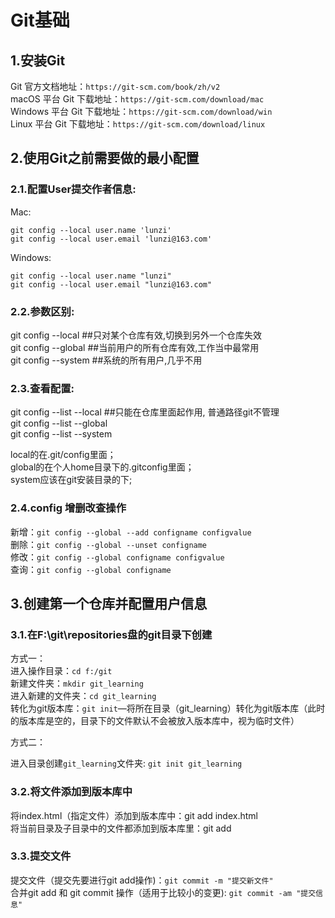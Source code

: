 # Git基础

## 1.安装Git

Git 官方文档地址：`https://git-scm.com/book/zh/v2`  
macOS 平台 Git 下载地址：`https://git-scm.com/download/mac`  
Windows 平台 Git 下载地址：`https://git-scm.com/download/win`  
Linux 平台 Git 下载地址：`https://git-scm.com/download/linux`

## 2.使用Git之前需要做的最小配置

### 2.1.配置User提交作者信息:

Mac:

```
git config --local user.name 'lunzi'
git config --local user.email 'lunzi@163.com'
```

Windows:

```
git config --local user.name "lunzi"
git config --local user.email "lunzi@163.com"
```

### 2.2.参数区别:

git config --local \#\#只对某个仓库有效,切换到另外一个仓库失效  
git config --global \#\#当前用户的所有仓库有效,工作当中最常用  
git config --system \#\#系统的所有用户,几乎不用

### 2.3.查看配置:

git config --list --local \#\#只能在仓库里面起作用, 普通路径git不管理  
git config --list --global  
git config --list --system

local的在.git/config里面；  
global的在个人home目录下的.gitconfig里面；  
system应该在git安装目录的下;

### 2.4.config 增删改查操作

新增：`git config --global --add configname configvalue`  
删除：`git config --global --unset configname`  
修改：`git config --global configname configvalue`  
查询：`git config --global configname`

## 3.创建第一个仓库并配置用户信息

### 3.1.在F:\git\repositories盘的git目录下创建

方式一：  
进入操作目录：`cd f:/git`  
新建文件夹：`mkdir git_learning`  
进入新建的文件夹：`cd git_learning`  
转化为git版本库：`git init`—将所在目录（git\_learning）转化为git版本库（此时的版本库是空的，目录下的文件默认不会被放入版本库中，视为临时文件）

方式二：

进入目录创建`git_learning`文件夹: `git init git_learning`

### 3.2.将文件添加到版本库中

将index.html（指定文件）添加到版本库中：git add index.html  
将当前目录及子目录中的文件都添加到版本库里：git add

### 3.3.提交文件

提交文件（提交先要进行git add操作\)：`git commit -m "提交新文件"`  
合并git add 和 git commit 操作（适用于比较小的变更\): `git commit -am "提交信息"`

